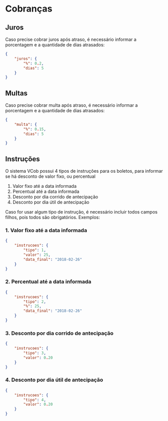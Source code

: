 # Cobranças

## Juros

Caso precise cobrar juros após atraso, é necessário informar a porcentagem e a quantidade de dias atrasados:

```json
{
    "juros": {
        "%": 0.2,
        "dias": 5
    }
}
```

## Multas

Caso precise cobrar multa após atraso, é necessário informar a porcentagem e a quantidade de dias atrasados:

```json
{
    "multa": {
        "%": 0.15,
        "dias": 5
    }
}
```

## Instruções

O sistema VCob possui 4 tipos de instruções para os boletos, para informar se há desconto de valor fixo, ou percentual

1. Valor fixo até a data informada
2. Percentual até a data informada
3. Desconto por dia corrido de antecipação
4. Desconto por dia útil de antecipação

Caso for usar algum tipo de instrução, é necessário incluir todos campos filhos, pois todos são obrigatórios.
Exemplos:

### 1. Valor fixo até a data informada
```json
{
    "instrucoes": {
        "tipo": 1,
        "valor": 25,
        "data_final": "2018-02-26"
    }
}
```

### 2. Percentual até a data informada
```json
{
    "instrucoes": {
        "tipo": 2,
        "%": 25,
        "data_final": "2018-02-26"
    }
}
```

### 3. Desconto por dia corrido de antecipação
```json
{
    "instrucoes": {
        "tipo": 3,
        "valor": 0.20
    }
}
```

### 4. Desconto por dia útil de antecipação
```json
{
    "instrucoes": {
        "tipo": 4,
        "valor": 0.20
    }
}
```
